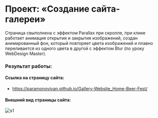 # Проект: «Создание сайта-галереи»

Страница свыполнена с эффектом Parallax при скролле, при клике работает анимация открытия и закрытия изображений, создан анимированный фон, который повторяет цвета изображений и плавно переливается из одного цвета в другой с эффектом Blur (по уроку WebDesign Master).

### Результат работы:

#### Ссылка на страницу сайта:

+ https://paramonovivan.github.io/Gallery-Website_Home-Beer-Fest/

#### Внешний вид страницы сайта:

![s1](https://github.com/ParamonovIvan/Gallery-Website_Home-Beer-Fest/assets/131868856/31cc1bab-b5bb-4d4a-a128-c514d34940f9)
